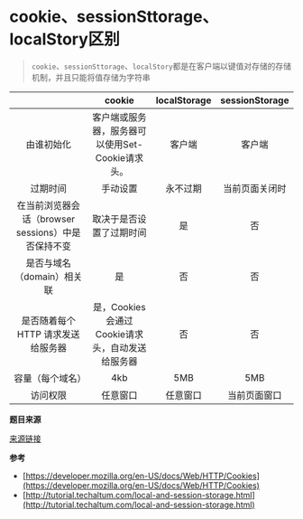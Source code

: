 # cookie、sessionSttorage、localStory区别

> `cookie`、`sessionSttorage`、`localStory`都是在客户端以键值对存储的存储机制，并且只能将值存储为字符串

| | cookie | localStorage | sessionStorage |
|:--------:|:--------:|:--------:|:--------:|
|由谁初始化|客户端或服务器，服务器可以使用Set-Cookie请求头。|客户端|客户端|
|过期时间|手动设置	|永不过期|当前页面关闭时|
|在当前浏览器会话（browser sessions）中是否保持不变|取决于是否设置了过期时间|是|否|
|是否与域名（domain）相关联|是|否|否|
|是否随着每个 HTTP 请求发送给服务器|是，Cookies 会通过Cookie请求头，自动发送给服务器|否|否|
|容量（每个域名）|4kb|5MB|5MB|
|访问权限|任意窗口|任意窗口|当前页面窗口|

**题目来源**

[来源链接](https://github.com/yangshun/front-end-interview-handbook/blob/master/Translations/Chinese/README.md)

**参考**

- [https://developer.mozilla.org/en-US/docs/Web/HTTP/Cookies](https://developer.mozilla.org/en-US/docs/Web/HTTP/Cookies)
- [http://tutorial.techaltum.com/local-and-session-storage.html](http://tutorial.techaltum.com/local-and-session-storage.html)